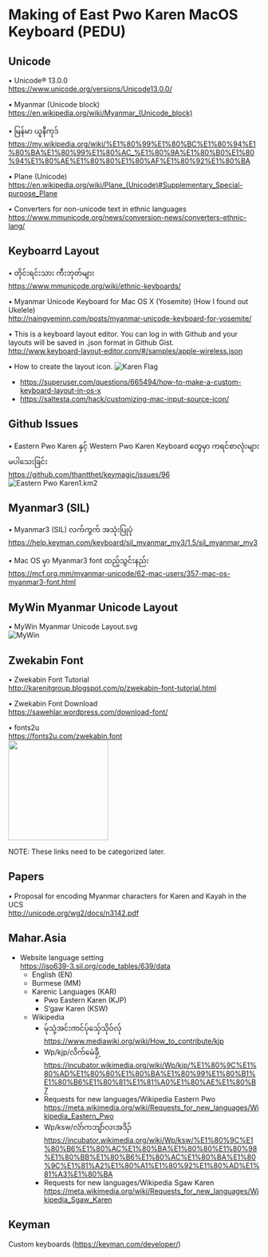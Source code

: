 # Making of East Pwo Karen MacOS Keyboard (PEDU)  

## Unicode  

• Unicode® 13.0.0  
<https://www.unicode.org/versions/Unicode13.0.0/>  

• Myanmar (Unicode block)  
<https://en.wikipedia.org/wiki/Myanmar_(Unicode_block)>  

• မြန်မာ ယူနီကုဒ်  
<https://my.wikipedia.org/wiki/%E1%80%99%E1%80%BC%E1%80%94%E1%80%BA%E1%80%99%E1%80%AC_%E1%80%9A%E1%80%B0%E1%80%94%E1%80%AE%E1%80%80%E1%80%AF%E1%80%92%E1%80%BA>  

• Plane (Unicode)  
<https://en.wikipedia.org/wiki/Plane_(Unicode)#Supplementary_Special-purpose_Plane>

• Converters for non-unicode text in ethnic languages  
<https://www.mmunicode.org/news/conversion-news/converters-ethnic-lang/>

## Keyboarrd Layout  

• တိုင်းရင်းသား ကီးဘုတ်များ  
<https://www.mmunicode.org/wiki/ethnic-keyboards/>

• Myanmar Unicode Keyboard for Mac OS X (Yosemite) (How I found out Ukelele)  
<http://naingyeminn.com/posts/myanmar-unicode-keyboard-for-yosemite/>  

• This is a keyboard layout editor. You can log in with Github and your layouts will be saved in .json format in Github Gist.  
<http://www.keyboard-layout-editor.com/#/samples/apple-wireless.json>  

• How to create the layout icon. ![Karen Flag](https://upload.wikimedia.org/wikipedia/commons/thumb/d/dd/Flag_of_the_Karen_National_Union.svg/20px-Flag_of_the_Karen_National_Union.svg.png)  

- <https://superuser.com/questions/665494/how-to-make-a-custom-keyboard-layout-in-os-x>
- <https://saltesta.com/hack/customizing-mac-input-source-icon/>  

## Github Issues

• Eastern Pwo Karen နှင့် Western Pwo Karen Keyboard တွေမှာ ကရင်စာလုံးများ မပါသေးခြင်း  
<https://github.com/thantthet/keymagic/issues/96>  
![Eastern Pwo Karen1.km2](https://user-images.githubusercontent.com/10482589/103629532-d1376f00-4f6e-11eb-824e-d61600ec236d.png)  

## Myanmar3 (SIL)

• Myanmar3 (SIL) လက်ကွက် အသုံးပြုပုံ
<https://help.keyman.com/keyboard/sil_myanmar_my3/1.5/sil_myanmar_my3>  

• Mac OS မှာ Myanmar3 font ထည့်သွင်းနည်း  
<https://mcf.org.mm/myanmar-unicode/62-mac-users/357-mac-os-myanmar3-font.html>  

## MyWin Myanmar Unicode Layout  

• MyWin Myanmar Unicode Layout.svg  
![MyWin](https://upload.wikimedia.org/wikipedia/commons/thumb/d/d3/MyWin_Myanmar_Unicode_Layout.svg/1320px-MyWin_Myanmar_Unicode_Layout.svg.png)

## Zwekabin Font  

• Zwekabin Font Tutorial  
<http://karenitgroup.blogspot.com/p/zwekabin-font-tutorial.html>  

• Zwekabin Font Download  
<https://sawehlar.wordpress.com/download-font/>

• fonts2u  
<https://fonts2u.com/zwekabin.font>  
<img src="https://ycdn.space/f/zw/mp30_zwekabin_1.png" width="200"/>  

NOTE: These links need to be categorized later.  

## Papers  

• Proposal for encoding Myanmar characters for Karen and Kayah in the UCS  
<http://unicode.org/wg2/docs/n3142.pdf>  

## Mahar.Asia

- Website language setting  
<https://iso639-3.sil.org/code_tables/639/data>
  - English (EN)
  - Burmese (MM)
  - Karenic Languages (KAR)
    - Pwo Eastern Karen (KJP)
    - S’gaw Karen (KSW)
  - Wikipedia
    - မ်ုသုံ့အင်းၮင်ပ်ုသှ်ေသိုဝ်လ်ု <https://www.mediawiki.org/wiki/How_to_contribute/kjp>
    - Wp/kjp/လိက်မေံခၠီ့  
    <https://incubator.wikimedia.org/wiki/Wp/kjp/%E1%80%9C%E1%80%AD%E1%80%80%E1%80%BA%E1%80%99%E1%80%B1%E1%80%B6%E1%80%81%E1%81%A0%E1%80%AE%E1%80%B7>  
    - Requests for new languages/Wikipedia Eastern Pwo <https://meta.wikimedia.org/wiki/Requests_for_new_languages/Wikipedia_Eastern_Pwo>
    - Wp/ksw/လံာ်ကဘျံာ်လၢအဒိၣ်  
    <https://incubator.wikimedia.org/wiki/Wp/ksw/%E1%80%9C%E1%80%B6%E1%80%AC%E1%80%BA%E1%80%80%E1%80%98%E1%80%BB%E1%80%B6%E1%80%AC%E1%80%BA%E1%80%9C%E1%81%A2%E1%80%A1%E1%80%92%E1%80%AD%E1%81%A3%E1%80%BA>
    - Requests for new languages/Wikipedia Sgaw Karen <https://meta.wikimedia.org/wiki/Requests_for_new_languages/Wikipedia_Sgaw_Karen>

## Keyman  

Custom keyboards (https://keyman.com/developer/)
